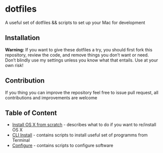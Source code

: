 # dotfiles
A useful set of dotfiles &amp;&amp; scripts to set up your Mac for development

## Installation
**Warning:** If you want to give these dotfiles a try, you should first fork this repository, review the code, and remove things you don’t want or need. Don’t blindly use my settings unless you know what that entails. Use at your own risk!

## Contribution
If you thing you can improve the repository feel free to issue pull request, all contributions and improvements are welcome

## Table of Content
* [Install OS X from scratch](https://github.com/fantast1k/dotfiles/blob/master/Install%20OS%20X) - describes what to do if you want to re/install OS X
* [CLI Install](https://github.com/fantast1k/dotfiles/blob/master/CLI%20Install) - contains scripts to install useful set of programms from Terminal
* [Configure](https://github.com/fantast1k/dotfiles/blob/master/Configure) - contains scripts to configure software
